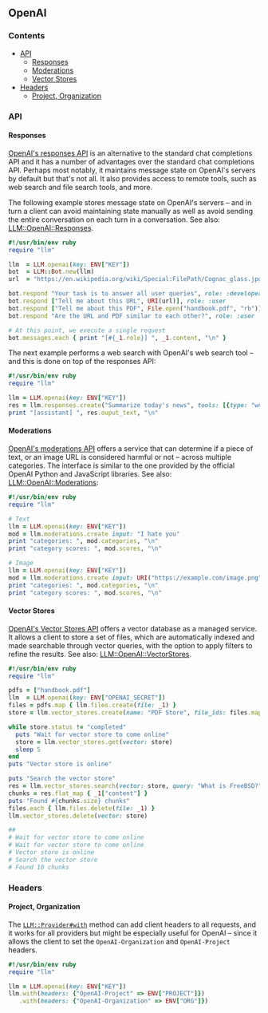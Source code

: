 ## OpenAI

### Contents

* [API](#api)
  * [Responses](#responses)
  * [Moderations](#moderations)
  * [Vector Stores](#vector_stores)
* [Headers](#headers)
  * [Project, Organization](#project-organization)

### API

#### Responses

[OpenAI's responses API](https://platform.openai.com/docs/guides/conversation-state?api-mode=responses)
is an alternative to the standard chat completions API and it has a number
of advantages over the standard chat completions API. Perhaps most notably,
it maintains message state on OpenAI's servers by default but that's not all.
It also provides access to remote tools, such as web search and file search tools,
and more.

The following example stores message state on OpenAI's servers &ndash;
and in turn a client can avoid maintaining state manually as well as avoid sending
the entire conversation on each turn in a conversation. See also:
[LLM::OpenAI::Responses](https://0x1eef.github.io/x/llm.rb/LLM/OpenAI/Responses.html).

```ruby
#!/usr/bin/env ruby
require "llm"

llm  = LLM.openai(key: ENV["KEY"])
bot  = LLM::Bot.new(llm)
url  = "https://en.wikipedia.org/wiki/Special:FilePath/Cognac_glass.jpg"

bot.respond "Your task is to answer all user queries", role: :developer
bot.respond ["Tell me about this URL", URI(url)], role: :user
bot.respond ["Tell me about this PDF", File.open("handbook.pdf", "rb")], role: :user
bot.respond "Are the URL and PDF similar to each other?", role: :user

# At this point, we execute a single request
bot.messages.each { print "[#{_1.role}] ", _1.content, "\n" }
```

The next example performs a web search with OpenAI's web search tool &ndash;
and this is done on top of the responses API:

```ruby
#!/usr/bin/env ruby
require "llm"

llm = LLM.openai(key: ENV["KEY"])
res = llm.responses.create("Summarize today's news", tools: [{type: "web_search"]}])
print "[assistant] ", res.ouput_text, "\n"
```

#### Moderations

[OpenAI's moderations API](https://platform.openai.com/docs/api-reference/moderations/create)
offers a service that can determine if a piece of text, or an image URL
is considered harmful or not &ndash; across multiple categories. The interface
is similar to the one provided by the official OpenAI Python and JavaScript
libraries.
See also: [LLM::OpenAI::Moderations](https://0x1eef.github.io/x/llm.rb/LLM/OpenAI/Moderations.html):

```ruby
#!/usr/bin/env ruby
require "llm"

# Text
llm = LLM.openai(key: ENV["KEY"])
mod = llm.moderations.create input: "I hate you"
print "categories: ", mod.categories, "\n"
print "category scores: ", mod.scores, "\n"

# Image
llm = LLM.openai(key: ENV["KEY"])
mod = llm.moderations.create input: URI("https://example.com/image.png")
print "categories: ", mod.categories, "\n"
print "category scores: ", mod.scores, "\n"
```

#### Vector Stores

[OpenAI's Vector Stores API](https://platform.openai.com/docs/api-reference/vector_stores/create)
offers a vector database as a managed service. It allows a client to store a set
of files, which are automatically indexed and made searchable through vector
queries, with the option to apply filters to refine the results.
See also: [LLM::OpenAI::VectorStores](https://0x1eef.github.io/x/llm.rb/LLM/OpenAI/VectorStores.html).

```ruby
#!/usr/bin/env ruby
require "llm"

pdfs = ["handbook.pdf"]
llm  = LLM.openai(key: ENV["OPENAI_SECRET"])
files = pdfs.map { llm.files.create(file: _1) }
store = llm.vector_stores.create(name: "PDF Store", file_ids: files.map(&:id))

while store.status != "completed"
  puts "Wait for vector store to come online"
  store = llm.vector_stores.get(vector: store)
  sleep 5
end
puts "Vector store is online"

puts "Search the vector store"
res = llm.vector_stores.search(vector: store, query: "What is FreeBSD?")
chunks = res.flat_map { _1["content"] }
puts "Found #{chunks.size} chunks"
files.each { llm.files.delete(file: _1) }
llm.vector_stores.delete(vector: store)

##
# Wait for vector store to come online
# Wait for vector store to come online
# Vector store is online
# Search the vector store
# Found 10 chunks
```


### Headers

#### Project, Organization


The
[`LLM::Provider#with`](https://0x1eef.github.io/x/llm.rb/LLM/Provider.html#with-instance_method)
method can add client headers to all requests, and it works for all providers but might
be especially useful for OpenAI &ndash; since it allows the client to set the
`OpenAI-Organization` and `OpenAI-Project` headers.

```ruby
#!/usr/bin/env ruby
require "llm"

llm = LLM.openai(key: ENV["KEY"])
llm.with(headers: {"OpenAI-Project" => ENV["PROJECT"]})
   .with(headers: {"OpenAI-Organization" => ENV["ORG"]})
```
